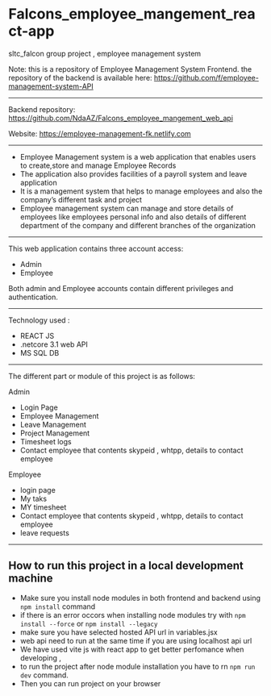 # Falcons_employee_mangement_react-app
sltc_falcon  group project   , employee management system



Note: this is a repository of Employee Management System Frontend. the repository of the backend is available here: https://github.com/f/employee-management-system-API

-------------
Backend repository: https://github.com/NdaAZ/Falcons_employee_mangement_web_api

Website: https://employee-management-fk.netlify.com

-------------

- Employee Management system is a web application that enables users to create,store and manage Employee Records
- The application also provides facilities of a payroll system and leave application
- It is a management system that helps to manage employees and also the company’s different task and project
- Employee management system can manage and store details of employees like employees personal info and also details of different department of the company and different branches of the organization

-------------

This web application contains three account access:
- Admin
- Employee

Both admin and Employee accounts contain different privileges and authentication.

-------------
Technology used :
- REACT JS
- .netcore 3.1 web API 
- MS SQL DB

-------------

The different part or module of this project is as follows:

Admin
- Login Page
- Employee Management 
- Leave Management
- Project Management
- Timesheet logs
- Contact employee that contents skypeid , whtpp, details to contact employee

Employee
- login page
- My taks
- MY timesheet
- Contact employee that contents skypeid , whtpp, details to contact employee
- leave requests

-------------

## How to run this project in a local development machine
* Make sure you install node modules in both frontend and backend using `npm install` command
* if there is an error occors when installing node modules try with  `npm install --force` or `npm install --legacy`
* make sure you have selected hosted API url in variables.jsx 
* web api need to run at the same time if you are using localhost api url 
* We have used vite js with react app to get better perfomance when developing , 
* to run the project after node module installation you have to rn `npm run dev` command.
* Then you can run project on your browser 

```

```
